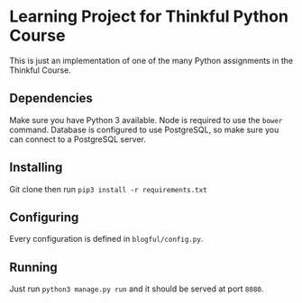 # Learning Project for Thinkful Python Course

This is just an implementation of one of the many Python assignments in the Thinkful Course.

## Dependencies

Make sure you have Python 3 available. Node is required to use the `bower` command.
Database is configured to use PostgreSQL, so make sure you can connect to a PostgreSQL server.

## Installing

Git clone then run `pip3 install -r requirements.txt`

## Configuring

Every configuration is defined in `blogful/config.py`.

## Running

Just run `python3 manage.py run` and it should be served at port `8080`.
